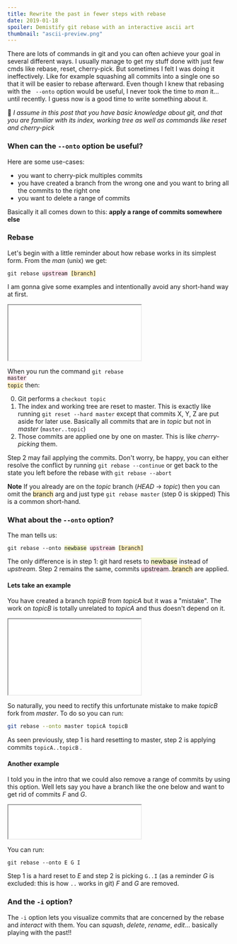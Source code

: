 ```yaml
---
title: Rewrite the past in fewer steps with rebase
date: 2019-01-18
spoiler: Demistify git rebase with an interactive ascii art
thumbnail: "ascii-preview.png"
---
```



There are lots of commands in git and you can often achieve your goal in several different ways. I usually manage to get my stuff done with just few cmds like rebase, reset, cherry-pick. But sometimes I felt I was doing it ineffectively. Like for example squashing all commits into a single one so that it will be easier to rebase afterward. 
Even though I knew that rebasing with the ` --onto` option would be useful, I never took the time to _man_ it... until recently. I guess now is a good time to write something about it.

🌳  _I assume in this post that you have basic knowledge about git, and that you are familiar with its index, working tree as well as commands like reset and cherry-pick_

<!-- > Actually I just want to inaugurate my blog... any reason is a good reason ☝️ -->

### When can the `--onto` option be useful?

Here are some use-cases:
- you want to cherry-pick multiples commits
- you have created a branch from the wrong one and you want to bring all the commits to the right one
- you want to delete a range of commits
 
Basically it all comes down to this: **apply a range of commits somewhere else** 

### Rebase

Let's begin with a little reminder about how rebase works in its simplest form. From the _man_ (unix) we get:

<!-- ```
git rebase upstream [branch]
``` -->

<pre class="language-text">
<code class="language-text">git rebase <span style="background:#ffe5ee">upstream</span> <span style="background:#ffefc0">[branch]</span></code>
</pre>

I am gonna give some examples and intentionally avoid any short-hand way at first.

<iframe style="height:125px" scrolling="no" src="/git-rebase-figure1/"></iframe>

<!-- When you run the command `git rebase master topic` then: -->
When you run the command <code class="language-text">git rebase <span style="background:#ffe5ee">master</span> <span style="background:#ffefc0">topic</span></code> then:

0. Git performs a `checkout topic`
1. The index and working tree are reset to master. This is exactly like running `git reset --hard master` except that commits X, Y, Z are put aside for later use. Basically all commits that are in _topic_ but not in _master_ (`master..topic`)
2. Those commits are applied one by one on master. This is like _cherry-picking_ them.

Step 2 may fail applying the commits. Don't worry, be happy, you can either resolve the conflict by running `git rebase --continue` or get back to the state you left before the rebase with `git rebase --abort`

**Note** If you already are on the _topic_ branch (_HEAD_ → _topic_) then you can omit the <span style="background:#ffefc0">branch</span> arg and just type `git rebase master` (step 0 is skipped) This is a common short-hand.


### What about the `--onto` option?

The man tells us:

<!-- ```
git rebase --onto newbase upstream [branch]
``` -->

<pre class="language-text">
<code class="language-text">git rebase --onto <span style="background:#eff3c5">newbase</span> <span style="background:#ffe5ee">upstream</span> <span style="background:#ffefc0">[branch]</span></code>
</pre>

The only difference is in step 1: git hard resets to <span style="background:#eff3c5">newbase</span> instead of _upstream_.
Step 2 remains the same, commits <span style="background:#ffe5ee">upstream</span>..<span style="background:#ffefc0">branch</span> are applied. 


#### Lets take an example

You have created a branch _topicB_ from _topicA_  but it was a "mistake". The work on _topicB_ is totally unrelated to _topicA_ and thus doesn't depend on it. 
<iframe style="height:171px" scrolling="no" src="/git-rebase-figure2/"></iframe>

So naturally, you need to rectify this unfortunate mistake to make _topicB_ fork from _master_. To do so you can run:
```sh
git rebase --onto master topicA topicB
```

As seen previously, step 1 is hard resetting to master, step 2 is applying commits `topicA..topicB` .


#### Another example

I told you in the intro that we could also remove a range of commits by using this option.
Well lets say you have a branch like the one below and want to get rid of commits _F_ and _G_. 

<iframe style="height:76px" scrolling="no" src="/git-rebase-figure3/"></iframe>

You can run:

```
git rebase --onto E G I
```


Step 1 is a hard reset to _E_ and step 2 is picking `G..I`
(as a reminder _G_ is excluded: this is how `..` works in git)
_F_ and _G_ are removed.


### And the `-i` option?
The `-i` option lets you visualize commits that are concerned by the rebase and _interact_ with them.  You can _squash_, _delete_, _rename_, _edit_... basically playing with the past!!
